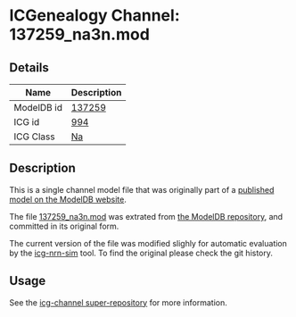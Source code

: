 # ICGenealogy Channel: 137259\_na3n.mod

## Details

Name | Description
---- | -----------
ModelDB id | [137259](http://senselab.med.yale.edu/ModelDB/ShowModel.cshtml?model=137259)
ICG id | [994](http://icg.neurotheory.ox.ac.uk/channels/2/994)
ICG Class | [Na](http://icg.neurotheory.ox.ac.uk/channels/2)

## Description

This is a single channel model file that was originally part of a [published model on the ModelDB website](http://senselab.med.yale.edu/ModelDB/ShowModel.cshtml?model=137259).


The file [137259\_na3n.mod](137259_na3n.mod) was extrated from [the ModelDB repository](http://senselab.med.yale.edu/ModelDB/ShowModel.cshtml?model=137259), and committed in its original form.

The current version of the file was modified slighly for automatic evaluation by the [icg-nrn-sim](https://github.com/icgenealogy/icg-nrn-sim) tool. To find the original please check the git history.


## Usage

See the [icg-channel super-repository](https://github.com/icgenealogy/icg-channels) for more information.